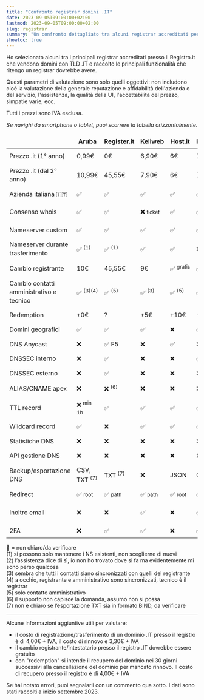```yaml
---
title: "Confronto registrar domini .IT"
date: 2023-09-05T09:00:00+02:00
lastmod: 2023-09-05T09:00:00+02:00
slug: registrar
summary: "Un confronto dettagliato tra alcuni registrar accreditati per i domini .IT."
showtoc: true
---
```


Ho selezionato alcuni tra i principali registrar accreditati presso il Registro.it che vendono domini con TLD .IT e raccolto le principali funzionalità che ritengo un registrar dovrebbe avere.

Questi parametri di valutazione sono solo quelli oggettivi: non includono cioè la valutazione della generale reputazione e affidabilità dell'azienda o del servizio, l'assistenza, la qualità della UI, l'accettabilità del prezzo, simpatie varie, ecc.

Tutti i prezzi sono IVA esclusa.

<div id="mobile-instructions">

*Se navighi da smartphone o tablet, puoi scorrere la tabella orizzontalmente.*

</div>

<style>
@media screen and (min-width: 1200px) {
    #table-container {
        margin-left: calc(-100vw / 2 + (var(--main-width)) / 2 + var(--gap));
        margin-right: calc(-100vw / 2 + (var(--main-width)) / 2 + var(--gap));
    }
    #table-container > table {
        margin: 32px auto;
        width: fit-content;
        max-width: 100%;
        overflow-x: visible;
    }
    #mobile-instructions {
        display: none;
    }
}
#table-container > table thead th {
    font-size: 100%;
}
#table-container > table td,
#table-container > table th {
    border: 1px solid var(--border);
    padding: 8px 8px;
    line-height: 1.4;
}
#notes-container p {
    margin: 0;
}
</style>

<div id="table-container">

|                                          | Aruba                          | Register.it           | Keliweb                 | Host.it               | Netsons               | Shellrent                  | Tophost               | Flazio           | OVH                   | Bitname          |
|------------------------------------------|--------------------------------|-----------------------|-------------------------|-----------------------|-----------------------|----------------------------|-----------------------|------------------|-----------------------|------------------|
| Prezzo .it (1° anno)                     | 0,99€                          | 0€                    | 6,90€                   | 6€                    | 7,59€                 | 4,90€                      | 5,99€                 | 3,99€            | 2,99€                 | 6,25€            |
| Prezzo .it (dal 2° anno)                 | 10,99€                         | 45,55€                | 7,90€                   | 6€                    | 7,59€                 | 9,99€                      | 5,99€                 | 3,99€            | 8,99€                 | 6,25€            |
| Azienda italiana 🇮🇹                    | ✅                              | ✅                     | ✅                       | ✅                     | ✅                     | ✅                          | ✅                     | ✅                | ❌                     | ✅                |
| Consenso whois                           | ✅                              | ✅                     | ❌ <small>ticket</small> | ✅                     | ✅                     | ✅ <small>sempre no</small> | ✅                     | ✅                | 🔸                    | ✅                |
| Nameserver custom                        | ✅                              | ✅                     | ✅                       | ✅                     | ✅                     | ✅                          | ❌                     | ✅                | ✅                     | ✅                |
| Nameserver durante trasferimento         | ✅ <sup>(1)</sup>               | ✅ <sup>(1)</sup>      | ✅                       | ✅                     | ❌                     | ✅ <sup>(2)</sup>          | ❌                     | ✅ <sup>(1)</sup> | 🔸                    | ✅                |
| Cambio registrante                       | 10€                            | 45,55€                | 9€                      | ✅ <sup>gratis</sup>   | ✅ <sup>gratis</sup>   | ✅ <sup>gratis</sup>        | ✅ <sup>gratis</sup>   | 🔸               | ✅ <sup>gratis</sup>   | ✅ <sup>gratis</sup> |
| Cambio contatti amministrativo e tecnico | ✅ <sup>(3)</sup><sup>(4)</sup> | ✅ <sup>(5)</sup>      | ✅ <sup>(3)</sup>        | ✅ <sup>(5)</sup>      | ✅ <sup>(3)</sup>      | ✅                          | ✅ <sup>(4)</sup>      | ✅ <sup>(3)</sup> | 🔸                    | ✅ <sup>(4)</sup> |
| Redemption                               | +0€                            | ?                     | +5€                     | +10€                  | +0€                   | +10€?                      | +>0€?                 | 🔸               | 49,99€                | 19€              |
| Domini geografici                        | ✅                              | ✅                     | ✅                       | ❌                     | ✅                     | ✅                          | ✅                     | ❌                | ✅                     | ✅                |
| DNS Anycast                              | ❌                              | ✅ F5                  | ❌                       | ✅                     | ❌                     | ❌                          | ❌                     | ❌                | +1,09€                | ❌                |
| DNSSEC interno                           | ❌                              | ✅                     | ❌                       | ❌                     | ✅                     | ✅                          | ❌                     | ❌                | ✅                     | ❌                |
| DNSSEC esterno                           | ❌                              | ✅                     | ❌                       | ❌                     | ❌                     | ✅                          | ❌                     | ❌                | ✅                     | ❌                |
| ALIAS/CNAME apex                         | ❌                              | ❌ <sup>(6)</sup>      | ❌                       | ❌                     | ❌                     | ❌                          | ❌                     | ❌                | ❌                     | 🔸               |
| TTL record                               | ❌ <sup>min 1h</sup>            | ✅                     | ✅                       | ✅                     | ✅                     | ❌ <sup>min 1h</sup>        | ❌                     | ❌                | ✅                     | ❌                |
| Wildcard record                          | ✅                              | ❌                     | ✅                       | ✅                     | ✅                     | ✅                          | ✅                     | 🔸               | 🔸                    | 🔸               |
| Statistiche DNS                          | ❌                              | ❌                     | ❌                       | ❌                     | ❌                     | ❌                          | ❌                     | ❌                | ❌                     | ❌                |
| API gestione DNS                         | ❌                              | ❌                     | ❌                       | ❌                     | ❌                     | ✅                          | ❌                     | ❌                | ✅                     | ❌                |
| Backup/esportazione DNS                  | CSV, TXT <sup>(7)</sup>        | TXT <sup>(7)</sup>    | ❌                       | JSON                  | CSV                   | BIND, Excel                | ❌                     | ❌                | BIND                  | ❌                |
| Redirect                                 | ✅ <small>root</small>          | ✅ <small>path</small> | ✅ <small>path</small>   | ✅ <small>root</small> | ✅ <small>path</small> | ✅ <small>path</small>      | ✅ <small>root</small> | ❌                | ✅ <small>root</small> | ❌                |
| Inoltro email                            | ❌                              | ❌                     | ✅                       | ❌                     | ✅                     | ❌                          | ✅                     | ❌                | ✅ <small>inbox 1GB</small>  | ❌            |
| 2FA                                      | ❌                              | ✅                     | ✅                       | ❌                     | ✅                     | ✅                          | ❌                     | ❌                | ✅                     | ✅                |

</div>

<div id="notes-container">

🔸 = non chiaro/da verificare

(1) si possono solo mantenere i NS esistenti, non sceglierne di nuovi

(2) l’assistenza dice di sì, io non ho trovato dove si fa ma evidentemente mi sono perso qualcosa

(3) sembra che tutti i contatti siano sincronizzati con quelli del registrante

(4) a occhio, registrante e amministrativo sono sincronizzati, tecnico è il registrar

(5) solo contatto amministrativo

(6) il supporto non capisce la domanda, assumo non si possa

(7) non è chiaro se l’esportazione TXT sia in formato BIND, da verificare

</div>

---

Alcune informazioni aggiuntive utili per valutare:

- il costo di registrazione/trasferimento di un dominio .IT presso il registro è di 4,00€ + IVA, il costo di rinnovo è 3,30€ + IVA
- il cambio registrante/intestatario presso il registro .IT dovrebbe essere gratuito
- con "redemption" si intende il recupero del dominio nei 30 giorni successivi alla cancellazione del dominio per mancato rinnovo. Il costo di recupero presso il registro è di 4,00€ + IVA

Se hai notato errori, puoi segnalarli con un commento qua sotto. I dati sono stati raccolti a inizio settembre 2023.
